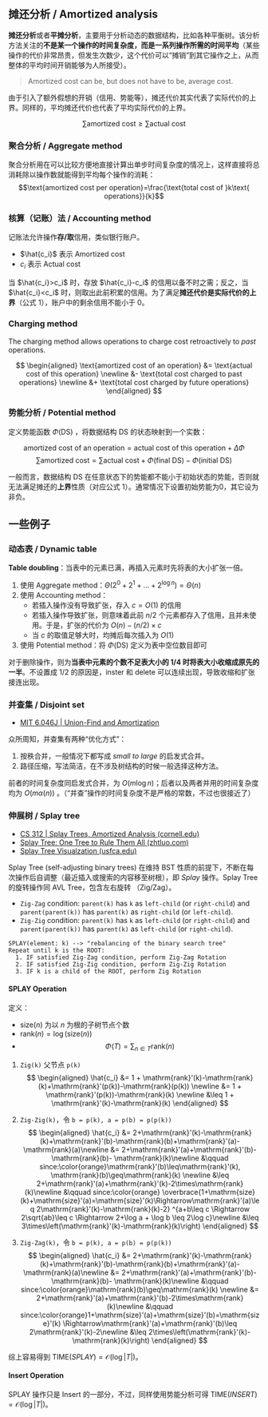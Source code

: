 ## 摊还分析 / Amortized analysis

**摊还分析**或者**平摊分析**，主要用于分析动态的数据结构，比如各种平衡树。该分析方法关注的**不是某一个操作的时间复杂度，而是一系列操作所需的时间平均**（某些操作的代价非常昂贵，但发生次数少，这个代价可以“摊销”到其它操作之上，从而整体的平均时间开销能够为人所接受）。

> Amortized cost can be, but does not have to be, average cost.

由于引入了额外假想的开销（信用、势能等），摊还代价其实代表了实际代价的上界。同样的，平均摊还代价也代表了平均实际代价的上界。

$$\sum\text{amortized cost}\geq\sum\text{actual cost}\tag{1}$$

### 聚合分析 / Aggregate method

聚合分析用在可以比较方便地直接计算出单步时间复杂度的情况上，这样直接将总消耗除以操作数就能得到平均每个操作的消耗：
$$\text{amortized cost per operation}=\frac{\text{total cost of }k\text{ operations}}{k}$$

### 核算（记账）法 / Accounting method

记账法允许操作**存/取**信用，类似银行账户。
- $\hat{c_i}$ 表示 Amortized cost
- $c_i$ 表示 Actual cost

当 $\hat{c_i}>c_i$ 时，存放 $\hat{c_i}-c_i$ 的信用以备不时之需；反之，当 $\hat{c_i}<c_i$ 时，则取出此前积累的信用。为了满足**摊还代价是实际代价的上界**（公式 1），账户中的剩余信用不能小于 0。

### Charging method

The charging method allows operations to charge cost retroactively to *past* operations. 

$$
\begin{aligned}
\text{amortized cost of an operation} 
&= \text{actual cost of this operation} \newline
&- \text{total cost charged to past operations} \newline
&+ \text{total cost charged by future operations}
\end{aligned}
$$

### 势能分析 / Potential method

定义势能函数 $\Phi(\mathrm{DS})$ ，将数据结构 DS 的状态映射到一个实数：

$$\text{amortized cost of an operation} = \text{actual cost of this operation} + \Delta\Phi$$
$$\sum\text{amortized cost} = \sum\text{actual cost} + \Phi(\text{final DS}) − \Phi(\text{initial DS})$$

一般而言，数据结构 DS 在任意状态下的势能都不能小于初始状态的势能，否则就无法满足摊还的**上界**性质（对应公式 1）。通常情况下设置初始势能为0，其它设为非负。

## 一些例子

### 动态表 / Dynamic table

**Table doubling**：当表中的元素已满，再插入元素时先将表的大小扩张一倍。
1. 使用 Aggregate method：$\Theta(2^0+2^1+\dots+2^{\log{n}})=\Theta(n)$
2. 使用 Accounting method：
	- 若插入操作没有导致扩张，存入 $c=O(1)$ 的信用
	- 若插入操作导致扩张，则意味着此前 $n/2$ 个元素都存入了信用，且并未使用。于是，扩张的代价为 $O(n)-(n/2)\times c$
	- 当 $c$ 的取值足够大时，均摊后每次插入为 $O(1)$
3. 使用 Potential method：将 $\Phi(\text{DS})$ 定义为表中空位数目即可

对于删除操作，则为**当表中元素的个数不足表大小的 $1/4$ 时将表大小收缩成原先的一半**。不设置成 $1/2$ 的原因是，inster 和 delete 可以连续出现，导致收缩和扩张接连出现。

### 并查集 / Disjoint set

- [MIT 6.046J | Union-Find and Amortization](https://ocw.mit.edu/courses/6-046j-design-and-analysis-of-algorithms-spring-2015/resources/mit6_046js15_recitation3/)

众所周知，并查集有两种“优化方式”：
1. 按秩合并，一般情况下都写成 *small to large* 的启发式合并。
2. 路径压缩，写法简洁，在不涉及树结构的时候一般选择这种方法。

前者的时间复杂度同启发式合并，为 $O(m\log n)$；后者以及两者并用的时间复杂度均为 $O(m\alpha(n))$ 。（“并查”操作的时间复杂度不是严格的常数，不过也很接近了）

### 伸展树 / Splay tree

- [CS 312 | Splay Trees, Amortized Analysis (cornell.edu)](https://www.cs.cornell.edu/courses/cs312/2006fa/recitations/rec20.html)
- [Splay Tree: One Tree to Rule Them All (zhtluo.com)](https://zhtluo.com/cp/splay-tree-one-tree-to-rule-them-all.html#complexity-here-be-maths)
- [Splay Tree Visualzation (usfca.edu)](https://www.cs.usfca.edu/~galles/visualization/SplayTree.html)

Splay Tree (self-adjusting binary trees) 在维持 BST 性质的前提下，不断在每次操作后自调整（最近插入或搜索的内容移至树根），即 *Splay* 操作。Splay Tree 的旋转操作同 AVL Tree，包含左右旋转 （Zig/Zag）。

- `Zig-Zag` condition: `parent(k)` has `k` as `left-child` (or `right-child`) and `parent(parent(k))` has `parent(k)` as `right-child` (or `left-child`).
- `Zig-Zig` condition: `parent(k)` has `k` as `left-child` (or `right-child`) and `parent(parent(k))` has `parent(k)` as `left-child` (or `right-child`).

```
SPLAY(element: k) --> "rebalancing of the binary search tree"
Repeat until k is the ROOT:
  1. IF satisfied Zig-Zag condition, perform Zig-Zag Rotation
  2. IF satisfied Zig-Zig condition, perform Zig-Zig Rotation
  3. IF k is a child of the ROOT, perform Zig Rotation
```

#### SPLAY Operation

定义：
- $\mathrm{size}(n)$ 为以 $n$ 为根的子树节点个数
- $\mathrm{rank}(n)=\log(\mathrm{size}(n))$
- $$\Phi(T)=\sum_{n\in T}\mathrm{rank}(n)$$

1. `Zig(k)` 父节点 `p(k)`
$$
\begin{aligned}
\hat{c_i}
&= 1 + \mathrm{rank}'(k)-\mathrm{rank}(k)+\mathrm{rank}'(p(k))-\mathrm{rank}(p(k)) \newline
&= 1 + \mathrm{rank}'(p(k))-\mathrm{rank}(k) \newline
&\leq 1 + \mathrm{rank}'(k)-\mathrm{rank}(k)
\end{aligned}
$$

2. `Zig-Zig(k)`，令 `b = p(k), a = p(b) = p(p(k))`
$$
\begin{aligned}
\hat{c_i}
&= 2+\mathrm{rank}'(k)-\mathrm{rank}(k)+\mathrm{rank}'(b)-\mathrm{rank}(b)+\mathrm{rank}'(a)-\mathrm{rank}(a)\newline
&= 2+\mathrm{rank}'(a)+\mathrm{rank}'(b)-\mathrm{rank}(b)- \mathrm{rank}(k)\newline
&\qquad since:\color{orange}\mathrm{rank}'(b)\leq\mathrm{rank}'(k), \mathrm{rank}(b)\geq\mathrm{rank}(k) \newline
&\leq 2+\mathrm{rank}'(a)+\mathrm{rank}'(k)-2\times\mathrm{rank}(k)\newline
&\qquad since:\color{orange}
\overbrace{1+\mathrm{size}(k)+\mathrm{size}'(a)=\mathrm{size}'(k)\Rightarrow\mathrm{rank}'(a)\leq 2\mathrm{rank}'(k)-\mathrm{rank}(k)-2}
  ^{a+b\leq c \Rightarrow 2\sqrt{ab}\leq c \Rightarrow 2+\log a + \log b \leq 2\log c}\newline
&\leq 3\times\left(\mathrm{rank}'(k)-\mathrm{rank}(k)\right)
\end{aligned}
$$

3. `Zig-Zag(k)`，令 `b = p(k), a = p(b) = p(p(k))`
$$
\begin{aligned}
\hat{c_i}
&= 2+\mathrm{rank}'(k)-\mathrm{rank}(k)+\mathrm{rank}'(b)-\mathrm{rank}(b)+\mathrm{rank}'(a)-\mathrm{rank}(a)\newline
&= 2+\mathrm{rank}'(a)+\mathrm{rank}'(b)-\mathrm{rank}(b)- \mathrm{rank}(k)\newline
&\qquad since:\color{orange}\mathrm{rank}(b)\geq\mathrm{rank}(k) \newline
&= 2+\mathrm{rank}'(a)+\mathrm{rank}'(b)-2\times\mathrm{rank}(k)\newline
&\qquad since:\color{orange}1+\mathrm{size}'(a)+\mathrm{size}'(b)=\mathrm{size}'(k)
\Rightarrow\mathrm{rank}'(a)+\mathrm{rank}'(b)\leq 2\mathrm{rank}'(k)-2\newline
&\leq 2\times\left(\mathrm{rank}'(k)-\mathrm{rank}(k)\right)
\end{aligned}
$$

综上容易得到 $\mathrm{TIME}(SPLAY)=\mathcal{O}(\log|T|)$。

#### Insert Operation

SPLAY 操作只是 Insert 的一部分，不过，同样使用势能分析可得 $\mathrm{TIME}(INSERT)=\mathcal{O}(\log|T|)$。
